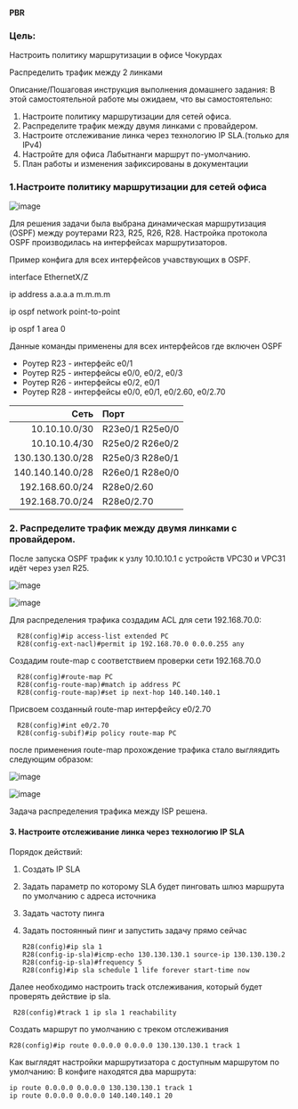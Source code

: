 #### PBR
### Цель:
Настроить политику маршрутизации в офисе Чокурдах

Распределить трафик между 2 линками

Описание/Пошаговая инструкция выполнения домашнего задания:
В этой самостоятельной работе мы ожидаем, что вы самостоятельно:

1. Настроите политику маршрутизации для сетей офиса.
2. Распределите трафик между двумя линками с провайдером.
3. Настроите отслеживание линка через технологию IP SLA.(только для IPv4)
4. Настройте для офиса Лабытнанги маршрут по-умолчанию.
5. План работы и изменения зафиксированы в документации

### 1.Настроите политику маршрутизации для сетей офиса

![image](https://github.com/user-attachments/assets/bc8fd13c-f38e-448e-90dc-335a80022c5e)

Для решения задачи была выбрана динамическая маршрутизация (OSPF) между роутерами R23, R25, R26, R28. Настройка протокола OSPF производилась на интерфейсах маршрутизаторов.

Пример конфига для всех интерфейсов учавствующих в OSPF.

interface EthernetX/Z

ip address a.a.a.a m.m.m.m

ip ospf network point-to-point

ip ospf 1 area 0

Данные команды применены для всех интерфейсов где включен OSPF

* Роутер R23 - интерфейс e0/1
* Роутер R25 - интерфейсы e0/0, e0/2, e0/3
* Роутер R26 - интерфейсы e0/2, e0/1
* Роутер R28 - интерфейсы e0/0, e0/1, e0/2.60, e0/2.70

| Сеть     |  Порт       |
|-----------------:|:---------------|
| 10.10.10.0/30    | R23e0/1 R25e0/0|   
| 10.10.10.4/30    | R25e0/2 R26e0/2|             
| 130.130.130.0/28 | R25e0/3 R28e0/1|
| 140.140.140.0/28 | R26e0/1 R28e0/0|
| 192.168.60.0/24  |   R28e0/2.60   |
| 192.168.70.0/24  |   R28e0/2.70   |

### 2. Распределите трафик между двумя линками с провайдером.

После запуска OSPF трафик к узлу 10.10.10.1 с устройств VPC30 и VPC31 идёт через узел R25.

![image](https://github.com/user-attachments/assets/cffedb9f-7304-45cf-9045-3b167ab45366)

![image](https://github.com/user-attachments/assets/43c38c0e-38ad-4f11-8389-16a8d461ab2d)


Для распределения трафика создадим ACL для сети 192.168.70.0:

      R28(config)#ip access-list extended PC
      R28(config-ext-nacl)#permit ip 192.168.70.0 0.0.0.255 any

Создадим route-map с соответствием проверки сети 192.168.70.0

      R28(config)#route-map PC
      R28(config-route-map)#match ip address PC
      R28(config-route-map)#set ip next-hop 140.140.140.1

Присвоем созданный route-map интерфейсу e0/2.70

      R28(config)#int e0/2.70
      R28(config-subif)#ip policy route-map PC

после применения route-map прохождение трафика стало выгляядить следующим образом:

![image](https://github.com/user-attachments/assets/6dbcceb7-f9d0-4536-89f4-7ec6ac3d6f7f)

![image](https://github.com/user-attachments/assets/71590277-1692-402c-8725-e989a8a6aa91)

Задача распределения трафика между ISP решена.

#### 3. Настроите отслеживание линка через технологию IP SLA

Порядок действий:

1. Создать IP SLA
2. Задать параметр по которому SLA будет пинговать шлюз маршрута по умолчанию с адреса источника
3. Задать частоту пинга
4. Задать постоянный пинг и запустить задачу прямо сейчас

       R28(config)#ip sla 1
       R28(config-ip-sla)#icmp-echo 130.130.130.1 source-ip 130.130.130.2
       R28(config-ip-sla)#frequency 5
       R28(config)#ip sla schedule 1 life forever start-time now
       
  Далее необходимо настроить track  отслеживания, который будет проверять действие ip sla. 
   
     R28(config)#track 1 ip sla 1 reachability
  
 Создать маршрут по умолчанию с треком отслеживания 
 
    R28(config)#ip route 0.0.0.0 0.0.0.0 130.130.130.1 track 1
    
  Как выглядят настройки маршрутизатора с доступным маршрутом по умолчанию:
В конфиге находятся два маршрута:
   
    ip route 0.0.0.0 0.0.0.0 130.130.130.1 track 1
    ip route 0.0.0.0 0.0.0.0 140.140.140.1 20


